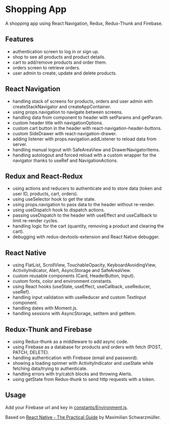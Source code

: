 # Shopping App
A shopping app using React Navigation, Redux, Redux-Thunk and Firebase.

## Features
- authentication screen to log in or sign up.
- shop to see all products and product details.
- cart to add/remove products and order them.
- orders screen to retrieve orders.
- user admin to create, update and delete products.

## React Navigation
- handling stack of screens for products, orders and user admin with createStackNavigator and createAppContainer.
- using props.navigation to navigate between screens.
- handling data from component to header with setParams and getParam.
- custom header title with navigationOptions.
- custom cart button in the header with react-navigation-header-buttons.
- custom SideDrawer with react-navigation-drawer.
- adding listener with props.navigation.addListener to reload data from server.
- handling manual logout with SafeAreaView and DrawerNavigatorItems.
- handling autologout and forced reload with a custom wrapper for the navigator thanks to useRef and NavigationActions.

## Redux and React-Redux
- using actions and reducers to authenticate and to store data (token and user ID, products, cart, orders).
- using useSelector hook to get the state.
- using props.navigation to pass data to the header without re-render.
- using useDispatch hook to dispatch actions. 
- passing useDispatch to the header with useEffect and useCallback to limit re-render cycles.
- handling logic for the cart (quantity, removing a product and clearing the cart).
- debugging with redux-devtools-extension and React Native debugger.

## React Native
- using FlatList, ScrollView, TouchableOpacity, KeyboardAvoidingView, ActivityIndicator, Alert, AsyncStorage and SafeAreaView.
- custom reusable components (Card, HeaderButton, Input).
- custom fonts, color and environment constants.
- using React hooks (useState, useEffect, useCallback, useReducer, useRef).
- handling input validation with useReducer and custom TextInput component.
- handling dates with Moment.js.
- handling sessions with AsyncStorage, setItem and getItem.

## Redux-Thunk and Firebase
- using Redux-thunk as a middleware to add async code.
- using Firebase as a database for products and orders with fetch (POST, PATCH, DELETE).
- handling authentication with Firebase (email and password).
- showing a loading spinner with ActivityIndicator and useState while fetching data/trying to authenticate.
- handling errors with try/catch blocks and throwing Alerts. 
- using getState from Redux-thunk to send http requests with a token.

## Usage

Add your Firebase url and key in [constants/Environment.js](constants/Environment.js).

Based on [React Native - The Practical Guide](https://www.udemy.com/react-native-the-practical-guide/) by Maximilian Schwarzmüller.
